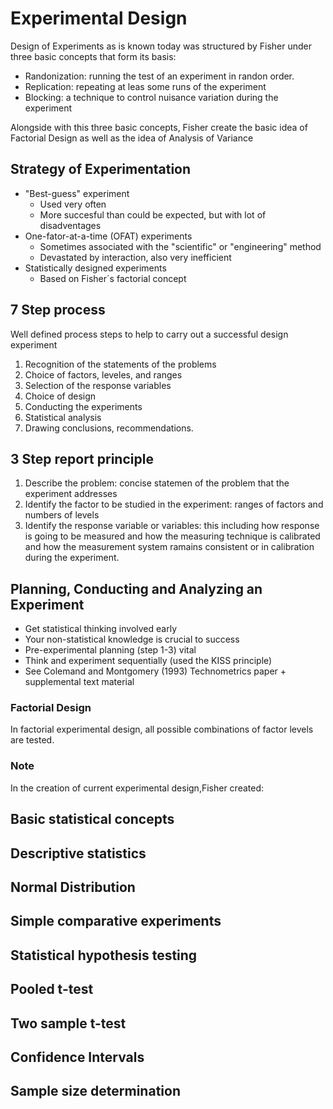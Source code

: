 # Experimental Design

Design of Experiments as is known today was structured by Fisher under three basic concepts that form its basis:

 - Randonization: running the test of an experiment in randon order.
 - Replication: repeating at leas some runs of the experiment
 - Blocking: a technique to control nuisance variation during the experiment

Alongside with this three basic concepts, Fisher create the basic idea of Factorial Design as well as the idea of Analysis of Variance

## Strategy of Experimentation

- "Best-guess" experiment
  - Used very often
  - More succesful than could be expected, but with lot of disadventages
- One-fator-at-a-time (OFAT) experiments
  - Sometimes associated with the "scientific" or "engineering" method
  - Devastated by interaction, also very inefficient
- Statistically designed experiments
  - Based on Fisher´s factorial concept

## 7 Step process

Well defined process steps to help to carry out a successful design experiment

1) Recognition of the statements of the problems
2) Choice of factors, leveles, and ranges
3) Selection of the response variables
4) Choice of design
5) Conducting the experiments
6) Statistical analysis
7) Drawing conclusions, recommendations.

## 3 Step report principle
1) Describe the problem: concise statemen of the problem that the experiment addresses
2) Identify the factor to be studied in the experiment: ranges of factors and numbers of levels
3) Identify the response variable or variables: this including how response is going to be measured and how the measuring technique is calibrated and how the measurement system ramains consistent or in calibration during the experiment.

## Planning, Conducting and Analyzing an Experiment

 - Get statistical thinking involved early
 - Your non-statistical knowledge is crucial to success
 - Pre-experimental planning (step 1-3) vital
 - Think and experiment sequentially (used the KISS principle)
 - See Colemand and Montgomery (1993) Technometrics paper + supplemental text material
 
### Factorial Design
 In factorial experimental design, all possible combinations of factor levels are tested.

 ### Note

 In the creation of current experimental design,Fisher created:

## Basic statistical concepts

## Descriptive statistics

## Normal Distribution

## Simple comparative experiments

## Statistical hypothesis testing

## Pooled t-test

## Two sample t-test

## Confidence Intervals

## Sample size determination

 

